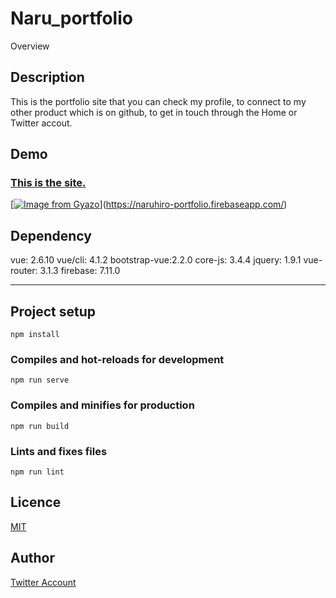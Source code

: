 Naru_portfolio
====

Overview

## Description

This is the portfolio site that you can check my profile, to connect to my other product which is on github, to get in touch through the Home or Twitter accout.

## Demo
### [This is the site.](https://naruhiro-portfolio.firebaseapp.com/)
[[![Image from Gyazo](https://i.gyazo.com/da369ef9d418d939bcdab7a6cbd0fdae.png)](https://gyazo.com/da369ef9d418d939bcdab7a6cbd0fdae)](https://naruhiro-portfolio.firebaseapp.com/)

## Dependency
vue:          2.6.10
vue/cli:      4.1.2
bootstrap-vue:2.2.0
core-js:      3.4.4
jquery:       1.9.1
vue-router:   3.1.3
firebase:     7.11.0

---
## Project setup
```
npm install
```

### Compiles and hot-reloads for development
```
npm run serve
```

### Compiles and minifies for production
```
npm run build
```

### Lints and fixes files
```
npm run lint
```

## Licence

[MIT](https://github.com/tcnksm/tool/blob/master/LICENCE)

## Author

[Twitter Account](https://twitter.com/1026NT)






